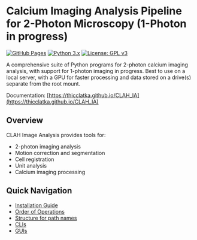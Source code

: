# Calcium Imaging Analysis Pipeline for 2-Photon Microscopy (1-Photon in progress)

[![GitHub Pages](https://img.shields.io/badge/docs-GitHub%20Pages-blue)](https://thicclatka.github.io/CLAH_IA)
[![Python 3.x](https://img.shields.io/badge/python-3.x-blue.svg)](https://www.python.org/downloads/)
[![License: GPL v3](https://img.shields.io/badge/License-GPLv3-blue.svg)](LICENSE)

A comprehensive suite of Python programs for 2-photon calcium imaging analysis, with support for 1-photon imaging in progress. Best to use on a local server, with a GPU for faster processing and data stored on a drive(s) separate from the root mount.

Documentation: [https://thicclatka.github.io/CLAH_IA](https://thicclatka.github.io/CLAH_IA)

## Overview

CLAH Image Analysis provides tools for:

- 2-photon imaging analysis
- Motion correction and segmentation
- Cell registration
- Unit analysis
- Calcium imaging processing

## Quick Navigation

- [Installation Guide](docs/1_installation.md)
- [Order of Operations](docs/2_order-of-operations.md)
- [Structure for path names](docs/3_structure-folder-path-names.md)
- [CLIs](docs/CLIs/tifStackFunc.md)
- [GUIs](docs/GUIs/MOCOGUI.md)
